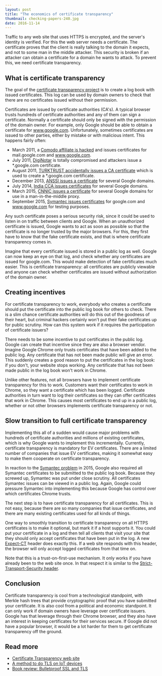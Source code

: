 ```yaml
---
layout: post
title: "The economics of certificate transparency"
thumbnail: checking-papers-240.jpg
date: 2016-11-14
---
```


Traffic to any web site that uses HTTPS is encrypted, and the server's identity is verified. For this the web server needs a certificate. The certificate proves that the client is really talking to the domain it expects, and not to some man in the middle attacker. This security is broken if an attacker can obtain a certificate for a domain he wants to attack. To prevent this, we need certificate transparency.

## What is certificate transparency

The goal of the [certificate transparency project](https://www.certificate-transparency.org/) is to create a log book with issued certificates. This log can be used by domain owners to check that there are no certificates issued without their permission.

Certificates are issued by certificate authorities (CA's). A typical browser trusts hundreds of certificate authorities and any of them can sign a certificate. Normally a certificate should only be signed with the permission of the domain owner. For example, only Google should be able to obtain a certificate for www.google.com. Unfortunately, sometimes certificates are issued to other parties, either by mistake or with malicious intent. This happens fairly often:

* March 2011, a [Comodo affiliate is hacked](https://www.comodo.com/Comodo-Fraud-Incident-2011-03-23.html) and issues certificates for mail.google.com and www.google.com.
* July 2011, [DigiNotar](https://en.wikipedia.org/wiki/DigiNotar) is totally compromised and attackers issue a \*.google.com certificate.
* August 2011, [TURKTRUST accidentally issues a CA certificate](https://security.googleblog.com/2013/01/enhancing-digital-certificate-security.html) which is used to create a \*.google.com certificate.
* December 2013, [ANSSI issues a certificate](https://security.googleblog.com/2013/12/further-improving-digital-certificate.html) for several Google domains.
* July 2014, [India CCA issues certificates](https://security.googleblog.com/2014/07/maintaining-digital-certificate-security.html) for several Google domains.
* March 2015, [CNNIC issues a certificate](https://security.googleblog.com/2015/03/maintaining-digital-certificate-security.html) for several Google domains for use in a man-in-the-middle proxy.
* September 2015, [Symantec issues certificates](https://security.googleblog.com/2015/10/sustaining-digital-certificate-security.html) for google.com and www.google.com for testing purposes.

Any such certificate poses a serious security risk, since it could be used to listen in on traffic between clients and Google. When an unauthorized certificate is issued, Google wants to act as soon as possible so that the certificate is no longer trusted by the major browsers. For this, they first have to know that the fake certificate exists, and that is where certificate transparency comes in.

Imagine that every certificate issued is stored in a public log as well. Google can now keep an eye on that log, and check whether any certificates are issued for google.com. This would make detection of fake certificates much easier. This is certificate transparency: all certificates are publicly viewable and anyone can check whether certificates are issued without authorization of the domain owner.

## Creating incentives

For certificate transparency to work, everybody who creates a certificate should put the certificate into the public log book for others to check. There is a slim chance certificate authorities will do this out of the goodness of their heart, but criminal hackers certainly won't put their fake certificates up for public scrutiny. How can this system work if it requires the participation of certificate issuers?

There needs to be some incentive to put certificates in the public log. Google can create that incentive since they are also a browser vendor. Imagine Google Chrome only trusts certificates that have been added to the public log. Any certificate that has not been made public will give an error. This suddenly creates a good reason to put the certificates in the log book: if you don't, your website stops working. Any certificate that has not been made public in the log book won't work in Chrome.

Unlike other features, not all browsers have to implement certificate transparency for this to work. Customers want their certificates to work in Chrome, so they want a certificate which has been logged. Certificate authorities in turn want to log their certificates so they can offer certificates that work in Chrome. This causes most certificates to end up in a public log, whether or not other browsers implements certificate transparency or not.

## Slow transition to full certificate transparency

Implementing this all of a sudden would cause major problems with hundreds of certificate authorities and millions of existing certificates, which is why Google wants to implement this incrementally. Currently, certificate transparency is mandatory for EV certificates. There are a limited number of companies that issue EV certificates, making it somewhat easy to make them cooperate on certificate transparency.

In reaction to the [Symantec problem](http://arstechnica.com/security/2015/10/still-fuming-over-https-mishap-google-gives-symantec-an-offer-it-cant-refuse/) in 2015, Google also required all Symantec certificates to be submitted to the public log book. Because they screwed up, Symantec was put under close scrutiny. All certificates Symantec issues can be viewed in a public log. Again, Google could pressure Symantec into implementing this because Google has control over which certificates Chrome trusts.

The next step is to have certificate transparency for all certificates. This is not easy, because there are so many companies that issue certificates, and there are many existing certificates used for all kinds of things.

One way to smoothly transition to certificate transparency on all HTTPS certificates is to make it optional, but mark it if a host supports it. You could put your certificate in a log and then tell all clients that visit your site that they should only accept certificates that have been put in the log. A new [Expect-CT](https://github.com/bifurcation/expect-ct/blob/master/draft-stark-expect-ct.md) header does exactly this. If a web site responds with this header, the browser will only accept logged certificates from that time on.

Note that this is a trust-on-first-use mechanism. It only works if you have already been to the web site once. In that respect it is similar to the [Strict-Transport-Security header](https://en.wikipedia.org/wiki/HTTP_Strict_Transport_Security).

## Conclusion

Certificate transparency is cool from a technological standpoint, with Merkle hash trees that provide cryptographic proof that you have submitted your certificate. It is also cool from a political and economic standpoint. It can only work if domain owners have leverage over certificate issuers. Google has that leverage through their Chrome browser, and they also have an interest in keeping certificates for their services secure. If Google did not have a popular browser, it would be a lot harder for them to get certificate transparency off the ground.

## Read more

* [Certificate Transparency web site](https://www.certificate-transparency.org/)
* [A method to do TLS on IoT devices](/2019/07/31/a-method-for-tls-on-iot-devices/)
* [Book review: Bulletproof SSL and TLS](/2017/01/05/book-review-bulletproof-ssl-tls/)